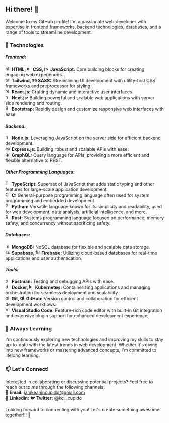 ## Hi there! 👋
Welcome to my GitHub profile! I'm a passionate web developer with expertise in frontend frameworks, backend technologies, databases, and a range of tools to streamline development.

### 🚀 Technologies
#### _Frontend:_
<img src="https://user-images.githubusercontent.com/25181517/192158954-f88b5814-d510-4564-b285-dff7d6400dad.png" alt="html" width="16"/> **HTML, <img src="https://user-images.githubusercontent.com/25181517/183898674-75a4a1b1-f960-4ea9-abcb-637170a00a75.png" alt="css" width="16"/> CSS, <img src="https://user-images.githubusercontent.com/25181517/117447155-6a868a00-af3d-11eb-9cfe-245df15c9f3f.png" alt="js" width="16"/> JavaScript:** Core building blocks for creating engaging web experiences.  
<img src="https://user-images.githubusercontent.com/25181517/202896760-337261ed-ee92-4979-84c4-d4b829c7355d.png" alt="tailwind" width="16"/> **Tailwind, <img src="https://user-images.githubusercontent.com/25181517/192158956-48192682-23d5-4bfc-9dfb-6511ade346bc.png" alt="sass" width="16"/> SASS:** Streamlining UI development with utility-first CSS frameworks and preprocessor for styling.  
<img src="https://user-images.githubusercontent.com/25181517/183897015-94a058a6-b86e-4e42-a37f-bf92061753e5.png" alt="react" width="16"/> **React.js:** Crafting dynamic and interactive user interfaces.  
<img src="https://github.com/marwin1991/profile-technology-icons/assets/136815194/5f8c622c-c217-4649-b0a9-7e0ee24bd704" alt="next" width="16"/> **Next.js:** Building powerful and scalable web applications with server-side rendering and routing.  
<img width="16" src="https://user-images.githubusercontent.com/25181517/183898054-b3d693d4-dafb-4808-a509-bab54cf5de34.png" alt="Bootstrap" title="Bootstrap"/> **Bootstrap:** Rapidly design and customize responsive web interfaces with ease.


#### _Backend:_
<img src="https://user-images.githubusercontent.com/25181517/183568594-85e280a7-0d7e-4d1a-9028-c8c2209e073c.png" alt="node" width="16"/> **Node.js:** Leveraging JavaScript on the server side for efficient backend development.  
<img src="https://user-images.githubusercontent.com/25181517/183859966-a3462d8d-1bc7-4880-b353-e2cbed900ed6.png" alt="express" width="16"/> **Express.js:** Building robust and scalable APIs with ease.  
<img src="https://user-images.githubusercontent.com/25181517/192107856-aa92c8b1-b615-47c3-9141-ed0d29a90239.png" alt="graphql" width="16"/> **GraphQL:** Query language for APIs, providing a more efficient and flexible alternative to REST.

#### _Other Programming Languages:_
<img width="16" src="https://user-images.githubusercontent.com/25181517/183890598-19a0ac2d-e88a-4005-a8df-1ee36782fde1.png" alt="TypeScript" title="TypeScript"/> **TypeScript:** Superset of JavaScript that adds static typing and other features for large-scale application development.  
<img width="16" src="https://user-images.githubusercontent.com/25181517/192106070-46255bcf-65e6-4c6b-a296-bf8d0d8fb2a7.png" alt="C" title="C"/> **C:** General-purpose programming language often used for system programming and embedded development.  
<img width="16" src="https://user-images.githubusercontent.com/25181517/183423507-c056a6f9-1ba8-4312-a350-19bcbc5a8697.png" alt="Python" title="Python"/> **Python:** Versatile language known for its simplicity and readability, used for web development, data analysis, artificial intelligence, and more.  
<img width="16" src="https://user-images.githubusercontent.com/25181517/192599922-3a8ceb1c-ff1d-40bc-b73c-99ea1182d8ad.png" alt="Rust" title="Rust"/> **Rust:** Systems programming language focused on performance, memory safety, and concurrency without sacrificing safety.

#### _Databases:_
<img src="https://user-images.githubusercontent.com/25181517/182884177-d48a8579-2cd0-447a-b9a6-ffc7cb02560e.png" alt="mongodb" width="16"/> **MongoDB:** NoSQL database for flexible and scalable data storage.  
<img src="https://avatars.githubusercontent.com/u/54469796?s=200&v=4" alt="supabase" width="16"/> **Supabase, <img src="https://user-images.githubusercontent.com/25181517/189716855-2c69ca7a-5149-4647-936d-780610911353.png" alt="firebase" width="16"/> Firebase:** Utilizing cloud-based databases for real-time applications and user authentication.

#### _Tools:_
<img src="https://user-images.githubusercontent.com/25181517/192109061-e138ca71-337c-4019-8d42-4792fdaa7128.png" alt="postman" width="16"/> **Postman:** Testing and debugging APIs with ease.  
<img src="https://user-images.githubusercontent.com/25181517/117207330-263ba280-adf4-11eb-9b97-0ac5b40bc3be.png" alt="docker" width="16"/> **Docker, <img src="https://user-images.githubusercontent.com/25181517/182534006-037f08b5-8e7b-4e5f-96b6-5d2a5558fa85.png" alt="kubernetes" width="16"/> Kubernetes:** Containerizing applications and managing orchestration for seamless deployment and scalability.  
<img src="https://user-images.githubusercontent.com/25181517/192108372-f71d70ac-7ae6-4c0d-8395-51d8870c2ef0.png" alt="git" width="16"/> **Git, <img src="https://user-images.githubusercontent.com/25181517/192108374-8da61ba1-99ec-41d7-80b8-fb2f7c0a4948.png" alt="github" width="16"/> GitHub:** Version control and collaboration for efficient development workflows.  
<img width="16" src="https://user-images.githubusercontent.com/25181517/192108891-d86b6220-e232-423a-bf5f-90903e6887c3.png" alt="Visual Studio Code" title="Visual Studio Code"/> **Visual Studio Code:** Feature-rich code editor with built-in Git integration and extensive plugin support for enhanced development experience.

### 🌱 Always Learning
I'm continuously exploring new technologies and improving my skills to stay up-to-date with the latest trends in web development. Whether it's diving into new frameworks or mastering advanced concepts, I'm committed to lifelong learning.

### 📫 Let's Connect!
Interested in collaborating or discussing potential projects? Feel free to reach out to me through the following channels:  
📧 **Email:** iamkeanincupido@gmail.com  
💼 **LinkedIn:**
🐦 **Twitter:** @kc__cupido

Looking forward to connecting with you! Let's create something awesome together!!! 🚀
